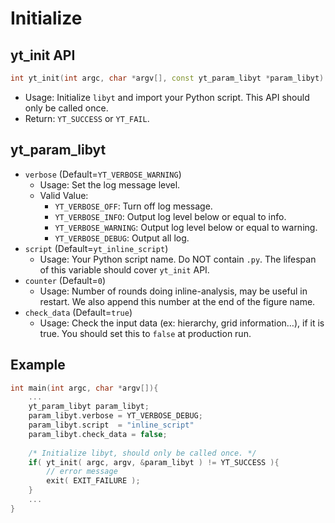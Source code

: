 # Initialize
## yt_init API
```cpp
int yt_init(int argc, char *argv[], const yt_param_libyt *param_libyt)
```
- Usage: Initialize `libyt` and import your Python script. This API should only be called once.
- Return: `YT_SUCCESS` or `YT_FAIL`.

## yt_param_libyt
- `verbose` (Default=`YT_VERBOSE_WARNING`)
  - Usage: Set the log message level.
  - Valid Value:
    - `YT_VERBOSE_OFF`: Turn off log message.
    - `YT_VERBOSE_INFO`: Output log level below or equal to info.
    - `YT_VERBOSE_WARNING`: Output log level below or equal to warning.
    - `YT_VERBOSE_DEBUG`: Output all log.
- `script` (Default=`yt_inline_script`)
  - Usage: Your Python script name. Do NOT contain `.py`. The lifespan of this variable should cover `yt_init` API.
- `counter` (Default=`0`)
  - Usage: Number of rounds doing inline-analysis, may be useful in restart. We also append this number at the end of the figure name.
- `check_data` (Default=`true`)
  - Usage: Check the input data (ex: hierarchy, grid information…), if it is true. You should set this to `false` at production run.



## Example
```cpp
int main(int argc, char *argv[]){
    ...
    yt_param_libyt param_libyt;
    param_libyt.verbose = YT_VERBOSE_DEBUG;
    param_libyt.script  = "inline_script"
    param_libyt.check_data = false;
	
    /* Initialize libyt, should only be called once. */
    if( yt_init( argc, argv, &param_libyt ) != YT_SUCCESS ){
        // error message
        exit( EXIT_FAILURE );
    }
    ...
}
```
